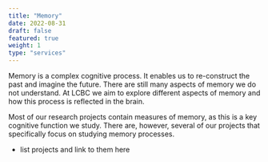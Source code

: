 ```yaml
---
title: "Memory"
date: 2022-08-31
draft: false
featured: true
weight: 1
type: "services"
---
```


Memory is a complex cognitive process. It enables us to re-construct the past and imagine the future. There are still many aspects of memory we do not understand. At LCBC we aim to explore different aspects of memory and how this process is reflected in the brain.

Most of our research projects contain measures of memory, as this is a key cognitive function we study. There are, however, several of our projects that specifically focus on studying memory processes.

- list projects and link to them here